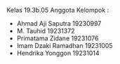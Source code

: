Kelas 19.3b.05
Anggota Kelompok :
- Ahmad Aji Saputra 19230997
- M. Tauhid 19231372
- Primatama Zidane 19231076
- Imam Dzaki Ramadhan 19231005
- Hendrika Yonggon 19231014
